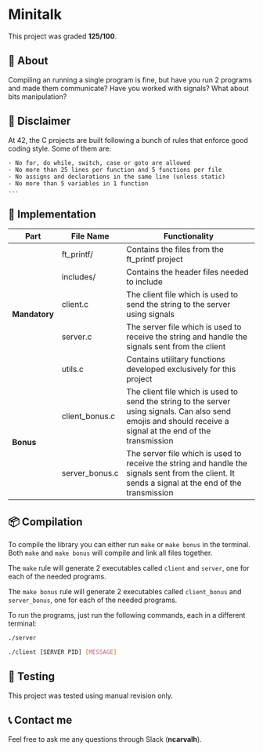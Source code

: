 # **Minitalk**
This project was graded <strong>125/100</strong>.


## 📒 **About**
Compiling an running a single program is fine, but have you run 2 programs and made them communicate? Have you worked with signals? What about bits manipulation?

## 🚨 **Disclaimer**
At 42, the C projects are built following a bunch of rules that enforce good coding style. Some of them are:

	- No for, do while, switch, case or goto are allowed
	- No more than 25 lines per function and 5 functions per file
	- No assigns and declarations in the same line (unless static)
	- No more than 5 variables in 1 function
	... 

## 🔧 **Implementation**

<table>
	<thead>
		<tr>
			<th>Part</th>
			<th>File Name</th>
			<th>Functionality</th>
		</tr>
	</thead>
	<tbody>
		<tr>
			<td rowspan = 5><strong>Mandatory</strong></td>
			<td>ft_printf/</td>
			<td>Contains the files from the ft_printf project</td>
		</tr>
		<tr>
			<td>includes/</td>
			<td>Contains the header files needed to include</td>
		</tr>
		<tr>
			<td>client.c</td>
			<td>The client file which is used to send the string to the server using signals</td>
		</tr>
		<tr>
			<td>server.c</td>
			<td>The server file which is used to receive the string and handle the signals sent from the client</td>
		</tr>
		<tr>
			<td>utils.c</td>
			<td>Contains utilitary functions developed exclusively for this project</td>
		</tr>
		<tr>
			<td rowspan = 2><strong>Bonus</strong></td>
			<td>client_bonus.c</td>
			<td>The client file which is used to send the string to the server using signals. Can also send emojis and should receive a signal at the end of the transmission</td>
		</tr>
		<tr>
			<td>server_bonus.c</td>
			<td>The server file which is used to receive the string and handle the signals sent from the client. It sends a signal at the end of the transmission</td>
		</tr>
	</tbody>
</table>


## 📦 **Compilation**
To compile the library you can either run `make` or `make bonus` in the terminal. Both `make` and `make bonus` will compile and link all files together.

The `make` rule will generate 2 executables called `client` and `server`, one for each of the needed programs.

The `make bonus` rule will generate 2 executables called `client_bonus` and `server_bonus`, one for each of the needed programs.

To run the programs, just run the following commands, each in a different terminal:

```sh
./server
```
```sh
./client [SERVER PID] [MESSAGE]
```
## 💫 **Testing**

This project was tested using manual revision only.


## 📞 **Contact me**

Feel free to ask me any questions through Slack (**ncarvalh**).

